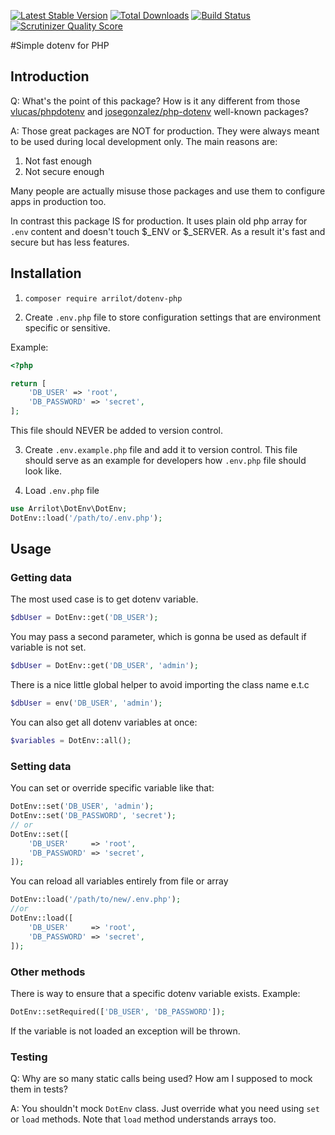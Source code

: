 [![Latest Stable Version](https://poser.pugx.org/arrilot/dotenv-php/v/stable.svg)](https://packagist.org/packages/arrilot/dotenv-php/)
[![Total Downloads](https://img.shields.io/packagist/dt/arrilot/dotenv-php.svg?style=flat)](https://packagist.org/packages/Arrilot/dotenv-php)
[![Build Status](https://img.shields.io/travis/arrilot/dotenv-php/master.svg?style=flat)](https://travis-ci.org/arrilot/dotenv-php)
[![Scrutinizer Quality Score](https://scrutinizer-ci.com/g/arrilot/dotenv-php/badges/quality-score.png?b=master)](https://scrutinizer-ci.com/g/arrilot/dotenv-php/)

#Simple dotenv for PHP

## Introduction

Q: What's the point of this package? How is it any different from those [vlucas/phpdotenv](https://github.com/vlucas/phpdotenv/) and [josegonzalez/php-dotenv](https://github.com/josegonzalez/php-dotenv) well-known packages?

A: Those great packages are NOT for production. They were always meant to be used during local development only.
The main reasons are:
1) Not fast enough
2) Not secure enough

Many people are actually misuse those packages and use them to configure apps in production too.

In contrast this package IS for production.
It uses plain old php array for `.env` content and doesn't touch $_ENV or $_SERVER.
As a result it's fast and secure but has less features.

## Installation

1) `composer require arrilot/dotenv-php`

2) Create `.env.php` file to store configuration settings that are environment specific or sensitive.

Example:

```php
<?php

return [
    'DB_USER' => 'root',
    'DB_PASSWORD' => 'secret',
];

```

This file should NEVER be added to version control.

3) Create  `.env.example.php` file and add it to version control. This file should serve as an example for developers how `.env.php` file should look like. 

4) Load `.env.php` file 

```php 
use Arrilot\DotEnv\DotEnv;
DotEnv::load('/path/to/.env.php'); 
```

## Usage

### Getting data

The most used case is to get dotenv variable.

```php
$dbUser = DotEnv::get('DB_USER');
```

You may pass a second parameter, which is gonna be used as default if variable is not set.

```php
$dbUser = DotEnv::get('DB_USER', 'admin');
```

There is a nice little global helper to avoid importing the class name e.t.c

```php
$dbUser = env('DB_USER', 'admin');
```

You can also get all dotenv variables at once:

```php
$variables = DotEnv::all();
```

### Setting data

You can set or override specific variable like that:

```php
DotEnv::set('DB_USER', 'admin');
DotEnv::set('DB_PASSWORD', 'secret');
// or
DotEnv::set([
    'DB_USER'     => 'root',
    'DB_PASSWORD' => 'secret',
]);
```

You can reload all variables entirely from file or array

```php
DotEnv::load('/path/to/new/.env.php');
//or
DotEnv::load([
    'DB_USER'     => 'root',
    'DB_PASSWORD' => 'secret',
]);
```

### Other methods

There is way to ensure that a specific dotenv variable exists.
Example:

```php
DotEnv::setRequired(['DB_USER', 'DB_PASSWORD']);
```
If the variable is not loaded an exception will be thrown.

### Testing

Q: Why are so many static calls being used? How am I supposed to mock them in tests?

A: You shouldn't mock `DotEnv` class. Just override what you need using `set` or `load` methods.
Note that `load` method understands arrays too.
